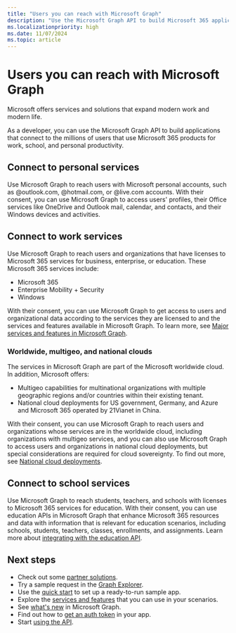 ```yaml
---
title: "Users you can reach with Microsoft Graph"
description: "Use the Microsoft Graph API to build Microsoft 365 applications that connect users to personal services, work services, and school services."
ms.localizationpriority: high
ms.date: 11/07/2024
ms.topic: article
---
```


# Users you can reach with Microsoft Graph

Microsoft offers services and solutions that expand modern work and modern life.

As a developer, you can use the Microsoft Graph API to build applications that connect to the millions of users that use Microsoft 365 products for work, school, and personal productivity.

## Connect to personal services

Use Microsoft Graph to reach users with Microsoft personal accounts, such as @outlook.com, @hotmail.com, or @live.com accounts. With their consent, you can use Microsoft Graph to access users' profiles, their Office services like OneDrive and Outlook mail, calendar, and contacts, and their Windows devices and activities.

## Connect to work services

Use Microsoft Graph to reach users and organizations that have licenses to Microsoft 365 services for business, enterprise, or education. These Microsoft 365 services include:

- Microsoft 365
- Enterprise Mobility + Security
- Windows

With their consent, you can use Microsoft Graph to get access to users and organizational data according to the services they are licensed to and the services and features available in Microsoft Graph. To learn more, see [Major services and features in Microsoft Graph](overview-major-services.md).

### Worldwide, multigeo, and national clouds

The services in Microsoft Graph are part of the Microsoft worldwide cloud. In addition, Microsoft offers:

- Multigeo capabilities for multinational organizations with multiple geographic regions and/or countries within their existing tenant.
- National cloud deployments for US government, Germany, and Azure and Microsoft 365 operated by 21Vianet in China.

With their consent, you can use Microsoft Graph to reach users and organizations whose services are in the worldwide cloud, including organizations with multigeo services, and you can also use Microsoft Graph to access users and organizations in national cloud deployments, but special considerations are required for cloud sovereignty. To find out more, see [National cloud deployments](deployments.md).

## Connect to school services

Use Microsoft Graph to reach students, teachers, and schools with licenses to Microsoft 365 services for education. With their consent, you can use education APIs in Microsoft Graph that enhance Microsoft 365 resources and data with information that is relevant for education scenarios, including schools, students, teachers, classes, enrollments, and assignments. Learn more about [integrating with the education API](education-concept-overview.md).

## Next steps

- Check out some [partner solutions](https://developer.microsoft.com/graph/partners).
- Try a sample request in the [Graph Explorer](https://developer.microsoft.com/graph/graph-explorer).
- Use the [quick start](https://developer.microsoft.com/graph/quick-start) to set up a ready-to-run sample app.
- Explore the [services and features](overview-major-services.md) that you can use in your scenarios.
- See [what's new](whats-new-overview.md) in Microsoft Graph.
- Find out how to [get an auth token](./auth/index.yml) in your app.
- Start [using the API](use-the-api.md).
